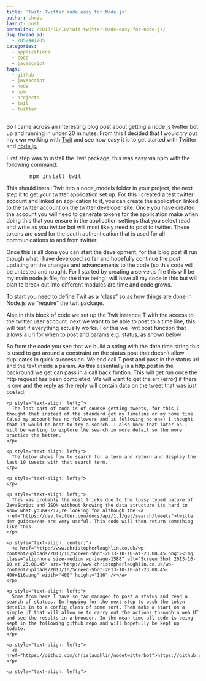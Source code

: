 ```yaml
---
title: 'Twit: Twitter made easy for Node.js'
author: chris
layout: post
permalink: /2013/10/10/twit-twitter-made-easy-for-node-js/
dsq_thread_id:
  - 2852441785
categories:
  - applications
  - code
  - javascript
tags:
  - github
  - javascript
  - node
  - npm
  - projects
  - twit
  - twitter
---
```

So I came across an interesting blog post about getting a node.js twitter bot up and running in under 20 minutes. From this I decided that I would try out my own working with [Twit][1] and see how easy it is to get started with Twitter and [node.js.][2]

First step was to install the Twit package, this was easy via npm with the following command:

<pre style="text-align: left; padding-left: 60px;">npm install twit</pre>

<p style="text-align: left;">
  <p style="text-align: left;">
    This should install Twit into a node_models folder in your project, the next step it to get your twitter application set up. For this i created a test twitter account and linked an application to it, you can create the application linked to the twitter account on the twitter developer site. Once you have created the account you will need to generate tokens for the application make when doing this that you ensure in the application settings that you select read and write as you twitter bot will most likely need to post to twitter. These tokens are used for the oauth authentication that is used for all communications to and from twitter.
  </p>
  
  <p style="text-align: left;">
    Once this is all done you can start the development, for this blog post ill run though what i have developed so far and hopefully continue the post updating on the changes and advancements to the code (so this code will be untested and rough). For I started by creating a server.js file this will be my main node.js file, for the time being I will have all my code in this but will plan to break out into different modules are time and code grows.
  </p>
  
  <p style="text-align: left;">
    To start you need to define Twit as a &#8220;class&#8221; so as how things are done in Node.js we &#8220;require&#8221; the twit package.
  </p>
  
  <p style="text-align: left;">
  </p>
  
  <p style="text-align: left;">
    Also in this block of code we set up the Twit instance T with the access to the twitter user account. next we want to be able to post to a time line, this will test if everything actually works. For this we Twit post function that allows a uri for when to post and params e.g. status, as shown below
  </p>
  
  <p style="text-align: left;">
  </p>
  
  <p style="text-align: left;">
    <p style="text-align: left;">
      So from the code you see that we build a string with the date time string this is used to get around a constraint on the status post that doesn&#8217;t allow duplicates in quick succession. We end call T.post and pass in the status uri and the text inside a param. As this essentially is a http.post in the backround we get can pass in a call back funtion. This will get run once the http request has been completed. We will want to get the err (error) if there is one and the reply as the reply will contain data on the tweet that was just posted.
    </p>
    
    <p style="text-align: left;">
      The last part of code is of course getting tweets, for this I thought that instead of the standard get my timeline or my home time (also my account has no followers and is following no one) I thought that it would be best to try a search. I also know that later on I will be wanting to explore the search in more detail so the more practice the better.
    </p>
    
    <p style="text-align: left;">
      The below shows how to search for a term and return and display the last 10 tweets with that search term.
    </p>
    
    <p style="text-align: left;">
    </p>
    
    <p style="text-align: left;">
      This was probably the most tricky due to the lossy typed nature of JavaScript and JSON without knowing the data structure its hard to know what you&#8217;re looking for although the <a href="https://dev.twitter.com/docs/api/1.1/get/search/tweets">twitter dev guides</a> are very useful. This code will then return something like this.
    </p>
    
    <p style="text-align: center;">
      <a href="http://www.christopherlaughlin.co.uk/wp-content/uploads/2013/10/Screen-Shot-2013-10-10-at-23.08.45.png"><img class="alignnone size-medium wp-image-1588" alt="Screen Shot 2013-10-10 at 23.08.45" src="http://www.christopherlaughlin.co.uk/wp-content/uploads/2013/10/Screen-Shot-2013-10-10-at-23.08.45-400x116.png" width="400" height="116" /></a>
    </p>
    
    <p style="text-align: left;">
      Some from here I have so far managed to post a status and read a search of statues. Im hopping for the next step to push the token details in to a config class of some sort. Then make a start on a simple UI that will allow me to carry out the actions through a web UI and see the results in a browser. In the mean time all code is being kept in the following github repo and will hopefully be kept up todate.
    </p>
    
    <p style="text-align: left;">
      <a href="https://github.com/chrislaughlin/nodetwitterbot">https://github.com/chrislaughlin/nodetwitterbot</a>
    </p>
    
    <p style="text-align: left;">

 [1]: https://github.com/ttezel/twit
 [2]: http://nodejs.org/